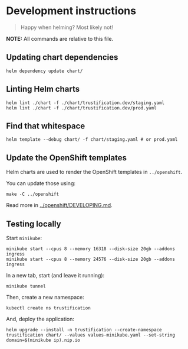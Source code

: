 # Development instructions

> Happy when helming? Most likely not!

**NOTE:** All commands are relative to this file.

## Updating chart dependencies

```shell
helm dependency update chart/
```

## Linting Helm charts

```shell
helm lint ./chart -f ./chart/trustification.dev/staging.yaml
helm lint ./chart -f ./chart/trustification.dev/prod.yaml
```

## Find that whitespace

```shell
helm template --debug chart/ -f chart/staging.yaml # or prod.yaml
```

## Update the OpenShift templates

Helm charts are used to render the OpenShift templates in `../openshift`.

You can update those using:

```shell
make -C ../openshift
```

Read more in [../openshift/DEVELOPING.md](../openshift/DEVE****LOPING.md).

## Testing locally

Start `minikube`:

```shell
minikube start --cpus 8 --memory 16318 --disk-size 20gb --addons ingress
minikube start --cpus 8 --memory 24576 --disk-size 20gb --addons ingress
```

In a new tab, start (and leave it running):

```shell
minikube tunnel
```

Then, create a new namespace:

```shell
kubectl create ns trustification
```

And, deploy the application:

```shell
helm upgrade --install -n trustification --create-namespace trustification chart/ --values values-minikube.yaml --set-string domain=$(minikube ip).nip.io
```
